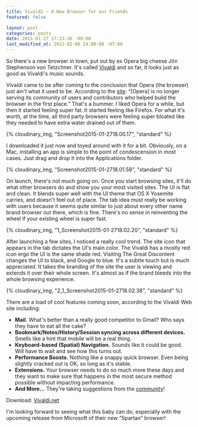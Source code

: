 ```yaml
---
title: Vivaldi – A New Browser for our Friends
featured: false

layout: post
categories: posts
date: 2015-01-27 17:23:36 -08:00
last_modified_at: 2022-02-06 14:00:00 -07:00
---
```


So there's a new browser in town, put out by ex Opera big cheese Jón Stephenson von Tetzchner. It's called [Vivaldi](https://vivaldi.net) and so far, it looks just as good as Vivaldi's music sounds.

Vivaldi came to be after coming to the conclusion that Opera (the browser) just ain't what it used to be. According to the [site](https://vivaldi.net): “[Opera] is no longer serving its community of users and contributors who helped build the browser in the first place.” That's a bummer. I liked Opera for a while, but then it started feeling super fat. It started feeling like Firefox. For what it's worth, at the time, all third party browsers were feeling super bloated like they needed to have extra water drained out of them.

{% cloudinary_img, "Screenshot2015-01-2718.00.17", "standard" %}

I downloaded it just now and toyed around with it for a bit. Obviously, on a Mac, installing an app is simple to the point of condescension in most cases. Just drag and drop it into the Applications folder.

{% cloudinary_img, "Screenshot2015-01-2718.01.58", "standard" %}

On launch, there's not much going on. Once you start browsing sites, it'll do what other browsers do and show you your most visited sites. The UI is flat and clean. It blends super well with the UI theme that OS X Yosemite carries, and doesn't feel out of place. The tab idea must really be working with users because it seems quite similar to just about every other name brand browser out there, which is fine. There's no sense in reinventing the wheel if your existing wheel is super fast.

{% cloudinary_img, "1_Screenshot2015-01-2718.02.20", "standard" %}

After launching a few sites, I noticed a really cool trend. The site icon that appears in the tab dictates the UI's main color. The Vivaldi has a mostly red icon ergo the UI is the same shade red. Visiting The Great Discontent changes the UI to black, and Google to blue. It's a subtle touch but is much appreciated. It takes the branding of the site the user is viewing and extends it over their whole screen. It's almost as if the brand bleeds into the whole browsing experience.

{% cloudinary_img, "2_1_Screenshot2015-01-2718.02.38", "standard" %}

There are a load of cool features coming soon, according to the Vivaldi Web site including:

- **Mail.** What's better than a really good competitor to Gmail? Who says they have to eat all the cake?
- **Bookmark/Notes/History/Session syncing across different devices.** Smells like a hint that mobile will be a real thing.
- **Keyboard-based (Spatial) Navigation.** Sounds like it could be good. Will have to wait and see how this turns out.
- **Performance Boosts.** Nothing like a snappy quick browser. Even being slightly cracked out is OK, so long as it's stable.
- **Extensions.** Your browser needs to do so much more these days and they want to make sure that happens in the most secure method possible without impacting performance.
- **And More…** They're taking suggestions from the [community](https://vivaldi.net/forum)!

Download: [Vivaldi.net](https://vivaldi.net)

I'm looking forward to seeing what this baby can do, especially with the upcoming release from Microsoft of their new “Spartan” browser!

